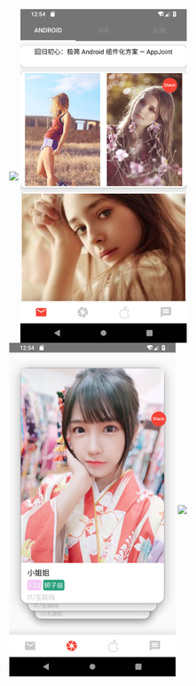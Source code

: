 <img src="https://github.com/xianfeng92/Ganks/blob/master/images/Screenshot_1552150460.png" width="300" hegiht="200" align=center />

<img src="https://github.com/xianfeng92/Ganks/blob/master/images/Screenshot_1552150466.png" width="300" hegiht="200" align=center />

<img src="https://github.com/xianfeng92/Ganks/blob/master/images/Screenshot_1552150475.png" width="300" hegiht="200" align=center />

<img src="https://github.com/xianfeng92/Ganks/blob/master/images/Screenshot_1552150497.png" width="300" hegiht="200" align=center />
